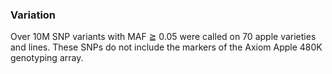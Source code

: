 ### Variation

Over 10M SNP variants with MAF ≧ 0.05 were called on 70 apple varieties
and lines. These SNPs do not include the markers of the Axiom Apple 480K
genotyping array.
